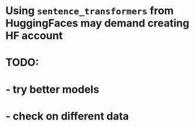 # Using `sentence_transformers` from HuggingFaces may demand creating HF account
# TODO:
# - try better models
# - check on different data
